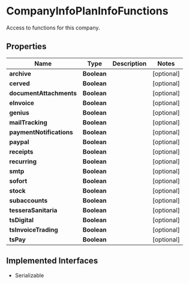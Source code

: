 

# CompanyInfoPlanInfoFunctions

Access to functions for this company.

## Properties

Name | Type | Description | Notes
------------ | ------------- | ------------- | -------------
**archive** | **Boolean** |  |  [optional]
**cerved** | **Boolean** |  |  [optional]
**documentAttachments** | **Boolean** |  |  [optional]
**eInvoice** | **Boolean** |  |  [optional]
**genius** | **Boolean** |  |  [optional]
**mailTracking** | **Boolean** |  |  [optional]
**paymentNotifications** | **Boolean** |  |  [optional]
**paypal** | **Boolean** |  |  [optional]
**receipts** | **Boolean** |  |  [optional]
**recurring** | **Boolean** |  |  [optional]
**smtp** | **Boolean** |  |  [optional]
**sofort** | **Boolean** |  |  [optional]
**stock** | **Boolean** |  |  [optional]
**subaccounts** | **Boolean** |  |  [optional]
**tesseraSanitaria** | **Boolean** |  |  [optional]
**tsDigital** | **Boolean** |  |  [optional]
**tsInvoiceTrading** | **Boolean** |  |  [optional]
**tsPay** | **Boolean** |  |  [optional]


## Implemented Interfaces

* Serializable


